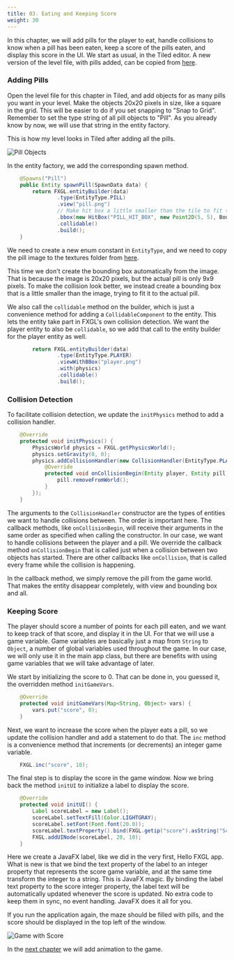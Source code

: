 ```yaml
---
title: 03. Eating and Keeping Score
weight: 30
--- 
```


In this chapter, we will add pills for the player to eat, handle collisions to know when a pill
has been eaten, keep a score of the pills eaten, and display this score in the UI. We start as
usual, in the Tiled editor. A new version of the level file, with pills added, can be copied
from [here](https://github.com/dykstrom/mazela-man/blob/main/04-chapter-4/src/main/resources/assets/levels).


### Adding Pills

Open the level file for this chapter in Tiled, and add objects for as many pills you want in 
your level. Make the objects 20x20 pixels in size, like a square in the grid. This will be 
easier to do if you set snapping to "Snap to Grid". Remember to set the type string of all pill
objects to "Pill". As you already know by now, we will use that string in the entity factory.

This is how my level looks in Tiled after adding all the pills.

![Pill Objects](https://dykstrom.github.io/mazela-man-web/images/03/pill-objects.png)

In the entity factory, we add the corresponding spawn method.

```java
    @Spawns("Pill")
    public Entity spawnPill(SpawnData data) {
        return FXGL.entityBuilder(data)
                .type(EntityType.PILL)
                .view("pill.png")
                // Make hit box a little smaller than the tile to fit the visible part of the image
                .bbox(new HitBox("PILL_HIT_BOX", new Point2D(5, 5), BoundingShape.box(9, 9)))
                .collidable()
                .build();
    }
```

We need to create a new enum constant in `EntityType`, and we need to copy the pill image to the
textures folder from [here](https://dykstrom.github.io/mazela-man-web/resources/pill.png).

This time we don't create the bounding box automatically from the image. That is because the 
image is 20x20 pixels, but the actual pill is only 9x9 pixels. To make the collision look 
better, we instead create a bounding box that is a little smaller than the image, trying to fit 
it to the actual pill.

We also call the `collidable` method on the builder, which is just a convenience method for 
adding a `CollidableComponent` to the entity. This lets the entity take part in FXGL's own
collision detection. We want the player entity to also be `collidable`, so we add that call to
the entity builder for the player entity as well.

```java
        return FXGL.entityBuilder(data)
                .type(EntityType.PLAYER)
                .viewWithBBox("player.png")
                .with(physics)
                .collidable()
                .build();
```


### Collision Detection

To facilitate collision detection, we update the `initPhysics` method to add a collision handler.

```java
    @Override
    protected void initPhysics() {
        PhysicsWorld physics = FXGL.getPhysicsWorld();
        physics.setGravity(0, 0);
        physics.addCollisionHandler(new CollisionHandler(EntityType.PLAYER, EntityType.PILL) {
            @Override
            protected void onCollisionBegin(Entity player, Entity pill) {
                pill.removeFromWorld();
            }
        });
    }
```

The arguments to the `CollisionHandler` constructor are the types of entities we want to handle
collisions between. The order is important here. The callback methods, like `onCollisionBegin`,
will receive their arguments in the same order as specified when calling the constructor. In
our case, we want to handle collisions between the player and a pill. We override the callback
method `onCollisionBegin` that is called just when a collision between two objects has started.
There are other callbacks like `onCollision`, that is called every frame while the collision
is happening.

In the callback method, we simply remove the pill from the game world. That makes the entity
disappear completely, with view and bounding box and all.


### Keeping Score

The player should score a number of points for each pill eaten, and we want to keep track of
that score, and display it in the UI. For that we will use a game variable. Game variables
are basically just a map from `String` to `Object`, a number of global variables used throughout
the game. In our case, we will only use it in the main app class, but there are benefits with
using game variables that we will take advantage of later.

We start by initializing the score to 0. That can be done in, you guessed it, the overridden
method `initGameVars`.

```java
    @Override
    protected void initGameVars(Map<String, Object> vars) {
        vars.put("score", 0);
    }
```

Next, we want to increase the score when the player eats a pill, so we update the collision
handler and add a statement to do that. The `inc` method is a convenience method that 
increments (or decrements) an integer game variable.

```java
    FXGL.inc("score", 10);
```

The final step is to display the score in the game window. Now we bring back the method
`initUI` to initialize a label to display the score.

```java
    @Override
    protected void initUI() {
        Label scoreLabel = new Label();
        scoreLabel.setTextFill(Color.LIGHTGRAY);
        scoreLabel.setFont(Font.font(20.0));
        scoreLabel.textProperty().bind(FXGL.getip("score").asString("Score: %d"));
        FXGL.addUINode(scoreLabel, 20, 10);
    }
```

Here we create a JavaFX label, like we did in the very first, Hello FXGL app. What is new
is that we bind the text property of the label to an integer property that represents the
score game variable, and at the same time transform the integer to a string. This is JavaFX
magic. By binding the label text property to the score integer property, the label text 
will be automatically updated whenever the score is updated. No extra code to keep them in 
sync, no event handling. JavaFX does it all for you.

If you run the application again, the maze should be filled with pills, and the score
should be displayed in the top left of the window.

![Game with Score](https://dykstrom.github.io/mazela-man-web/images/03/game-with-score.png)

In the [next chapter](https://dykstrom.github.io/mazela-man-web/04_animation/) we will add animation to the game.
